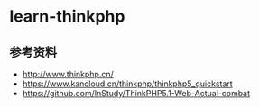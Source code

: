 # learn-thinkphp

## 参考资料

- http://www.thinkphp.cn/
- https://www.kancloud.cn/thinkphp/thinkphp5_quickstart
- https://github.com/InStudy/ThinkPHP5.1-Web-Actual-combat